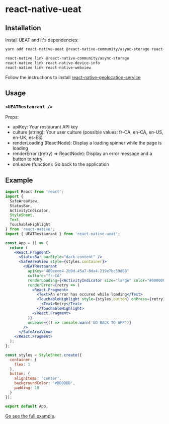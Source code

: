# react-native-ueat

## Installation

Install UEAT and it's dependencies:

```sh
yarn add react-native-ueat @react-native-community/async-storage react-native-device-info react-native-webview react-native-geolocation-service

react-native link @react-native-community/async-storage
react-native link react-native-device-info
react-native link react-native-webview
```

Follow the instructions to install [react-native-geolocation-service](https://www.npmjs.com/package/react-native-geolocation-service)

## Usage

### `<UEATRestaurant />`

Props:

- apiKey: Your restaurant API key
- culture (string): Your user culture (possible values: fr-CA, en-CA, en-US, en-UK, es-ES)
- renderLoading (ReactNode): Display a loading spinner while the page is loading
- renderError ((retry) => ReactNode): Display an error message and a button to retry
- onLeave (function): Go back to the application

## Example

```jsx
import React from 'react';
import {
  SafeAreaView,
  StatusBar,
  ActivityIndicator,
  StyleSheet,
  Text,
  TouchableHighlight
} from 'react-native';
import { UEATRestaurant } from 'react-native-ueat';

const App = () => {
  return (
    <React.Fragment>
      <StatusBar barStyle="dark-content" />
      <SafeAreaView style={styles.container}>
        <UEATRestaurant
          apiKey="489eece4-2b9d-45a7-8da4-219e7bc59d68"
          culture="fr-CA"
          renderLoading={<ActivityIndicator size="large" color="#000000" />}
          renderError={retry => (
            <React.Fragment>
              <Text>An error has occured while loading</Text>
              <TouchableHighlight style={styles.button} onPress={retry}>
                <Text>Retry</Text>
              </TouchableHighlight>
            </React.Fragment>
          )}
          onLeave={() => console.warn('GO BACK TO APP')}
        />
      </SafeAreaView>
    </React.Fragment>
  );
};

const styles = StyleSheet.create({
  container: {
    flex: 1
  },
  button: {
    alignItems: 'center',
    backgroundColor: '#DDDDDD',
    padding: 10
  }
});

export default App;
```

[Go see the full example](https://github.com/UEAT/react-native-ueat/tree/master/examples/MrBurger).

